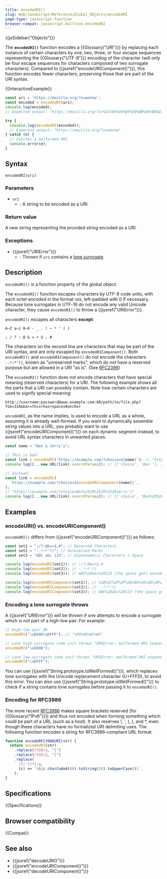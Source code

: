 ```yaml
---
title: encodeURI()
slug: Web/JavaScript/Reference/Global_Objects/encodeURI
page-type: javascript-function
browser-compat: javascript.builtins.encodeURI
---
```


{{jsSidebar("Objects")}}

The **`encodeURI()`** function encodes a {{Glossary("URI")}} by replacing each instance of certain characters by one, two, three, or four escape sequences representing the {{Glossary("UTF-8")}} encoding of the character (will only be four escape sequences for characters composed of two surrogate characters). Compared to {{jsxref("encodeURIComponent()")}}, this function encodes fewer characters, preserving those that are part of the URI syntax.

{{InteractiveExample}}

```js interactive-example
const uri = 'https://mozilla.org/?x=шеллы';
const encoded = encodeURI(uri);
console.log(encoded);
// Expected output: "https://mozilla.org/?x=%D1%88%D0%B5%D0%BB%D0%BB%D1%8B"

try {
  console.log(decodeURI(encoded));
  // Expected output: "https://mozilla.org/?x=шеллы"
} catch (e) {
  // Catches a malformed URI
  console.error(e);
}

```

## Syntax

```js-nolint
encodeURI(uri)
```

### Parameters

- `uri`
  - : A string to be encoded as a URI.

### Return value

A new string representing the provided string encoded as a URI.

### Exceptions

- {{jsxref("URIError")}}
  - : Thrown if `uri` contains a [lone surrogate](/en-US/docs/Web/JavaScript/Reference/Global_Objects/String#utf-16_characters_unicode_code_points_and_grapheme_clusters).

## Description

`encodeURI()` is a function property of the global object.

The `encodeURI()` function escapes characters by UTF-8 code units, with each octet encoded in the format `%XX`, left-padded with 0 if necessary. Because lone surrogates in UTF-16 do not encode any valid Unicode character, they cause `encodeURI()` to throw a {{jsxref("URIError")}}.

`encodeURI()` escapes all characters **except**:

```plain
A–Z a–z 0–9 - _ . ! ~ * ' ( )

; / ? : @ & = + $ , #
```

The characters on the second line are characters that may be part of the URI syntax, and are only escaped by `encodeURIComponent()`. Both `encodeURI()` and `encodeURIComponent()` do not encode the characters `-.!~*'()`, known as "unreserved marks", which do not have a reserved purpose but are allowed in a URI "as is". (See [RFC2396](https://datatracker.ietf.org/doc/html/rfc2396))

The `encodeURI()` function does not encode characters that have special meaning (reserved characters) for a URI. The following example shows all the parts that a URI can possibly contain. Note how certain characters are used to signify special meaning:

```url
http://username:password@www.example.com:80/path/to/file.php?foo=316&bar=this+has+spaces#anchor
```

`encodeURI`, as the name implies, is used to encode a URL as a whole, assuming it is already well-formed. If you want to dynamically assemble string values into a URL, you probably want to use {{jsxref("encodeURIComponent()")}} on each dynamic segment instead, to avoid URL syntax characters in unwanted places.

```js
const name = "Ben & Jerry's";

// This is bad:
const link = encodeURI(`https://example.com/?choice=${name}`); // "https://example.com/?choice=Ben%20&%20Jerry's"
console.log([...new URL(link).searchParams]); // [['choice', 'Ben '], [" Jerry's", '']

// Instead:
const link = encodeURI(
  `https://example.com/?choice=${encodeURIComponent(name)}`,
);
// "https://example.com/?choice=Ben%2520%2526%2520Jerry's"
console.log([...new URL(link).searchParams]); // [['choice', "Ben%20%26%20Jerry's"]]
```

## Examples

### encodeURI() vs. encodeURIComponent()

`encodeURI()` differs from {{jsxref("encodeURIComponent()")}} as follows:

```js
const set1 = ";/?:@&=+$,#"; // Reserved Characters
const set2 = "-.!~*'()"; // Unreserved Marks
const set3 = "ABC abc 123"; // Alphanumeric Characters + Space

console.log(encodeURI(set1)); // ;/?:@&=+$,#
console.log(encodeURI(set2)); // -.!~*'()
console.log(encodeURI(set3)); // ABC%20abc%20123 (the space gets encoded as %20)

console.log(encodeURIComponent(set1)); // %3B%2C%2F%3F%3A%40%26%3D%2B%24%23
console.log(encodeURIComponent(set2)); // -.!~*'()
console.log(encodeURIComponent(set3)); // ABC%20abc%20123 (the space gets encoded as %20)
```

### Encoding a lone surrogate throws

A {{jsxref("URIError")}} will be thrown if one attempts to encode a surrogate which is not part of a high-low pair. For example:

```js
// High-low pair OK
encodeURI("\uD800\uDFFF"); // "%F0%90%8F%BF"

// Lone high-surrogate code unit throws "URIError: malformed URI sequence"
encodeURI("\uD800");

// Lone low-surrogate code unit throws "URIError: malformed URI sequence"
encodeURI("\uDFFF");
```

You can use {{jsxref("String.prototype.toWellFormed()")}}, which replaces lone surrogates with the Unicode replacement character (U+FFFD), to avoid this error. You can also use {{jsxref("String.prototype.isWellFormed()")}} to check if a string contains lone surrogates before passing it to `encodeURI()`.

### Encoding for RFC3986

The more recent [RFC3986](https://datatracker.ietf.org/doc/html/rfc3986) makes square brackets reserved (for {{Glossary("IPv6")}}) and thus not encoded when forming something which could be part of a URL (such as a host). It also reserves !, ', (, ), and \*, even though these characters have no formalized URI delimiting uses. The following function encodes a string for RFC3986-compliant URL format.

```js
function encodeRFC3986URI(str) {
  return encodeURI(str)
    .replace(/%5B/g, "[")
    .replace(/%5D/g, "]")
    .replace(
      /[!'()*]/g,
      (c) => `%${c.charCodeAt(0).toString(16).toUpperCase()}`,
    );
}
```

## Specifications

{{Specifications}}

## Browser compatibility

{{Compat}}

## See also

- {{jsxref("decodeURI()")}}
- {{jsxref("encodeURIComponent()")}}
- {{jsxref("decodeURIComponent()")}}
